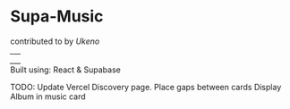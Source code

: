 # Supa-Music
contributed to by *Ukeno*
<br />*___*
<br />*___*
<br />
Built using:
React & Supabase

TODO:
Update Vercel
Discovery page. Place gaps between cards
Display Album in music card